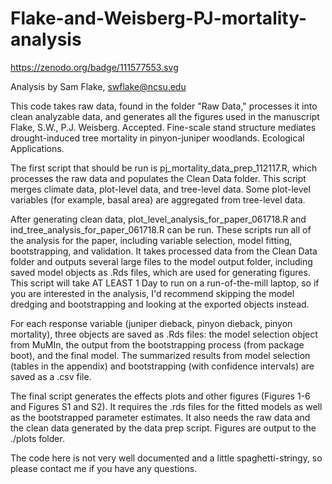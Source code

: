 # Flake-and-Weisberg-PJ-mortality-analysis


https://zenodo.org/badge/111577553.svg


Analysis by Sam Flake, swflake@ncsu.edu


This code takes raw data, found in the folder "Raw Data," processes it into clean analyzable data, and generates all the figures used in the manuscript Flake, S.W., P.J. Weisberg. Accepted. Fine-scale stand structure mediates drought-induced tree mortality in pinyon-juniper woodlands. Ecological Applications.

The first script that should be run is pj_mortality_data_prep_112117.R, which processes the raw data and populates the Clean Data folder. This script merges climate data, plot-level data, and tree-level data. Some plot-level variables (for example, basal area) are aggregated from tree-level data. 

After generating clean data, plot_level_analysis_for_paper_061718.R and ind_tree_analysis_for_paper_061718.R can be run. These scripts run all of the analysis for the paper, including variable selection, model fitting, bootstrapping, and validation. It takes processed data from the Clean Data folder and outputs several large files to the model output folder, including saved model objects as .Rds files, which are used for generating figures. This script will take AT LEAST 1 Day to run on a run-of-the-mill laptop, so if you are interested in the analysis, I'd recommend skipping the model dredging and bootstrapping and looking at the exported objects instead. 

For each response variable (juniper dieback, pinyon dieback, pinyon mortality), three objects are saved as .Rds files: the model selection object from MuMIn, the output from the bootstrapping process (from package boot), and the final model. The summarized results from model selection (tables in the appendix) and bootstrapping (with confidence intervals) are saved as a .csv file. 

The final script generates the effects plots and other figures (Figures 1-6 and Figures S1 and S2). It requires the .rds files for the fitted models as well as the bootstrapped parameter estimates. It also needs the raw data and the clean data generated by the data prep script. Figures are output to the ./plots folder. 

The code here is not very well documented and a little spaghetti-stringy, so please contact me if you have any questions. 
